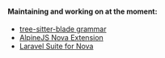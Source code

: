 #### Maintaining and working on at the moment:
- [tree-sitter-blade grammar](https://github.com/EmranMR/tree-sitter-blade)
- [AlpineJS Nova Extension](https://github.com/EmranMR/AlpineJS-Nova-Extension)
- [Laravel Suite for Nova](https://github.com/EmranMR/Laravel-Nova-Extension)
